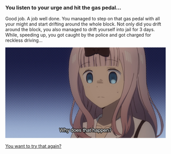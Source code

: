 ### You listen to your urge and hit the gas pedal...

Good job. A job well done. You managed to step on that gas pedal with all your might and start drifting around the whole block. Not only did you drift around the block, you also managed to drift yourself into jail for 3 days. While, speeding up, you got caught by the police and got charged for reckless driving...

![chikaquestion](../dream-images/chika.png)

[You want to try that again?](../../beginning.md)